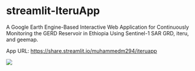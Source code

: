 # streamlit-IteruApp
A Google Earth Engine-Based Interactive Web Application for Continuously Monitoring the GERD Reservoir in Ethiopia Using Sentinel-1 SAR GRD, iteru, and geemap.

App URL: <https://share.streamlit.io/muhammedm294/iteruapp>


![](https://github.com/MuhammedM294/data/blob/d02cf385dc26c31d0ba2a8e608723c93efc4352e/img/home.png)
